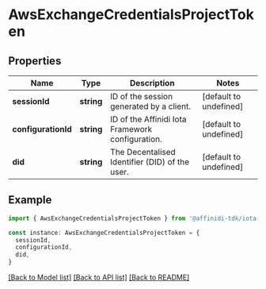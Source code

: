 # AwsExchangeCredentialsProjectToken

## Properties

| Name                | Type       | Description                                      | Notes                  |
| ------------------- | ---------- | ------------------------------------------------ | ---------------------- |
| **sessionId**       | **string** | ID of the session generated by a client.         | [default to undefined] |
| **configurationId** | **string** | ID of the Affinidi Iota Framework configuration. | [default to undefined] |
| **did**             | **string** | The Decentalised Identifier (DID) of the user.   | [default to undefined] |

## Example

```typescript
import { AwsExchangeCredentialsProjectToken } from '@affinidi-tdk/iota-client'

const instance: AwsExchangeCredentialsProjectToken = {
  sessionId,
  configurationId,
  did,
}
```

[[Back to Model list]](../README.md#documentation-for-models) [[Back to API list]](../README.md#documentation-for-api-endpoints) [[Back to README]](../README.md)
